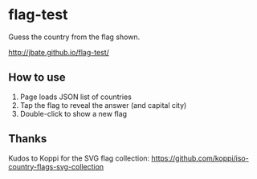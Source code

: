 flag-test
=========

Guess the country from the flag shown.

http://jbate.github.io/flag-test/

How to use
----------

1. Page loads JSON list of countries
2. Tap the flag to reveal the answer (and capital city)
3. Double-click to show a new flag

Thanks
------
Kudos to Koppi for the SVG flag collection:
https://github.com/koppi/iso-country-flags-svg-collection
